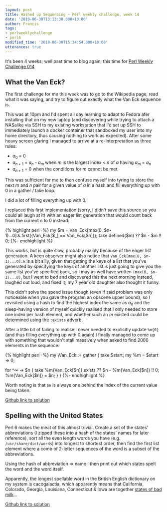 ```yaml
---
layout: post
title: Hashed up Sequencing – Perl weekly challenge, week 14
date: '2019-06-30T13:13:30.000+10:00'
author: Francis
tags:
- perlweeklychallenge
- perl6
modified_time: '2019-06-30T15:34:54.000+10:00'
utterances: true
---
```


It's been 4 weeks; well past time to blog again; this time for [Perl Weekly
Challenge 014](https://perlweeklychallenge.org/blog/perl-weekly-challenge-010/)

## What the Van Eck?

The first challenge for me this week was to go to the Wikipedia page, read what
it was saying, and try to figure out exactly what the Van Eck sequence is.

This was at 10pm and I'd spent all day learning to adapt to Fedora afer
installing that on my new laptop (and discovering while trying to attach a
NASalike via SSH to my existing workstation that I'd set up SSH to immediately
launch a docker container that sandboxed my user into my home directory, thus
causing nothing to work as expected). After some heavy screen glaring I managed
to arrive at a re-interpretation as three rules:

* *a*<sub>0</sub> = 0
* *a*<sub>*n* + 1</sub> = *a*<sub>*n*</sub> - *a*<sub>*m*</sub> when *m* is
  the largest index < *n* of *a* having *a*<sub>*m*</sub> = *a*<sub>*n*</sub>
* *a*<sub>*n* + 1</sub> = 0 when the conditions for *m* cannot be met.

This was sufficient for me to then confuse myself into tyring to store the next
*m* and *n* pair for a given value of *a* in a hash and fill everything up with
0 in a gather / take loop.

I did a lot of filling everything up with 0.

I replaced this first implementation (sorry, I didn't save this source so you
could all laugh at it) with an eager list generation that would count back from
the current *n* to 0 instead:

{% highlight perl -%}
my $m = Van_Eck[max(0, $n-1)...0]:k.first({Van_Eck[$_] == Van_Eck[$n]});
take defined($m) ?? $n - $m !! 0;
{%- endhighlight %}

This works, but is quite slow, probably mainly because of the eager list
generation. A keen observer might also notice that `Van_Eck[max(0, $n-1)...0]:k`
is a bit silly, given that getting the keys of a list that you've generated by
specifying the keys of another list is just going to give you the same list
you've specified back, so I may as well have written `(max(0, $n-1)...0)`, but I
went to bed and discovered this the next morning instead, laughed out loud, and
fixed it; my 7 year old daughter also thought it funny.

This didn't solve the speed issue though (even if said problem was only
noticeable when you gave the program an obscene upper bound), so I revisited
using a hash to find the highest index the same as *a<sub>n</sub>* and the
sleep-having version of myself quickly realised that I only needed to store one
index per hash element, and whether such an *m* existed could be determined
using the `:exists` adverb.

After a little bit of failing to realise I never needed to explicitly update
`%m{0}` (and thus filling everything up with 0 again) I finally managed to come
up with something that wouldn't stall massively when asked to find 2000 elements
in the sequence:

{% highlight perl -%}
my \Van_Eck := gather {
  take $start;
  my %m = $start => 0;
  
  for ^∞ -> $n {
    take %m{Van_Eck[$n]}:exists ?? $n - %m{Van_Eck[$n]} !! 0;
    %m{Van_Eck[$n]} = $n;
  }
}
{%- endhighlight %}

Worth noting is that `$n` is always one behind the index of the current value
being taken.

[Github link to solution](https://github.com/fjwhittle/perlweeklychallenge-club/blob/master/challenge-014/fjwhittle/perl6/ch-1.p6)

## Spelling with the United States

Perl 6 makes the meat of this almost trivial. Create a set of the states'
abbreviations (I zipped these into a hash of the states' names for later
reference), sort all the even length words you have (e.g.
`/usr/share/dict/words`) into longest to shortest order, then find the first list
element where a comb of 2-letter sequences of the word is a subset of the
abbreviations.

Using the hash of abbreviation => name I then print out which states spelt the
word and the word itself.

Apparently, the longest spellable word in the British English dictionary on my
system is cacogalactia, which apparently means that California, Colorado,
Georgia, Louisiana, Connecticut & Iowa are together [states of bad
milk](https://www.wordnik.com/words/cacogalactia)...

[Github link to solution](https://github.com/fjwhittle/perlweeklychallenge-club/blob/master/challenge-014/fjwhittle/perl6/ch-2.p6)
